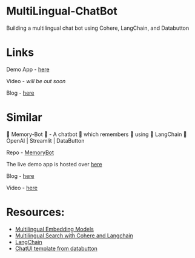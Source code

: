 # MultiLingual-ChatBot
Building a multilingual chat bot using Cohere, LangChain, and Databutton


# Links 

Demo App - [here](https://databutton.com/v/by7clad5/Home)

Video - *will be out soon*

Blog - [here](https://medium.com/@avra42/multilingual-chat-bot-for-personal-documents-using-coheres-multilingual-models-langchain-2b4e1c8cdab)


# Similar 

🧠 Memory-Bot 🤖 - A chatbot 🤖 which remembers 🧠 using 🦜 LangChain 🔗 OpenAI | Streamlit | DataButton

Repo - [MemoryBot](https://github.com/avrabyt/MemoryBot)

The live demo app is hosted over [here](https://next.databutton.com/v/lgzxq112/Memory_Bot)

Blog - [here](https://medium.com/@avra42/how-to-build-a-chatbot-with-chatgpt-api-and-a-conversational-memory-in-python-8d856cda4542) 

Video - [here](https://youtu.be/cHjlperESbg)



# Resources:
- [Multilingual Embedding Models](https://docs.cohere.com/docs/multilingual-language-models)
- [Multilingual Search with Cohere and Langchain](https://github.com/cohere-ai/notebooks/blob/main/notebooks/Multilingual_Search_with_Cohere_and_Langchain.ipynb)
- [LangChain](https://python.langchain.com/en/latest/index.html)
- [ChatUI template from databutton](https://www.databutton.io)

